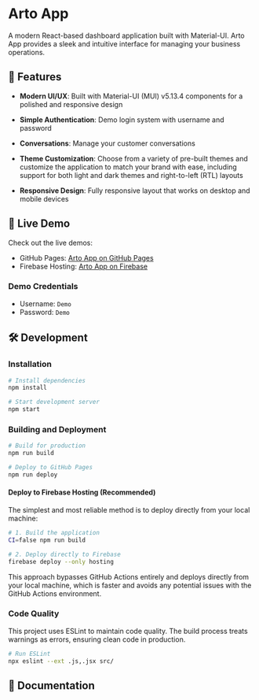 # Arto App

A modern React-based dashboard application built with Material-UI. Arto App provides a sleek and intuitive interface for managing your business operations.

## 🌟 Features

- **Modern UI/UX**: Built with Material-UI (MUI) v5.13.4 components for a polished and responsive design

- **Simple Authentication**: Demo login system with username and password
- **Conversations**: Manage your customer conversations
- **Theme Customization**: Choose from a variety of pre-built themes and customize the application to match your brand with ease, including support for both light and dark themes and right-to-left (RTL) layouts

- **Responsive Design**: Fully responsive layout that works on desktop and mobile devices

## 🚀 Live Demo

Check out the live demos:
- GitHub Pages: [Arto App on GitHub Pages](https://brendan-carikas.github.io/prototype/#/login)
- Firebase Hosting: [Arto App on Firebase](https://ids-project-597cc.web.app/#/login)

### Demo Credentials
- Username: `Demo`
- Password: `Demo`

## 🛠️ Development

### Installation
```bash
# Install dependencies
npm install

# Start development server
npm start
```

### Building and Deployment
```bash
# Build for production
npm run build

# Deploy to GitHub Pages
npm run deploy
```

#### Deploy to Firebase Hosting (Recommended)
The simplest and most reliable method is to deploy directly from your local machine:

```bash
# 1. Build the application
CI=false npm run build

# 2. Deploy directly to Firebase
firebase deploy --only hosting
```

This approach bypasses GitHub Actions entirely and deploys directly from your local machine, which is faster and avoids any potential issues with the GitHub Actions environment.

### Code Quality
This project uses ESLint to maintain code quality. The build process treats warnings as errors, ensuring clean code in production.

```bash
# Run ESLint
npx eslint --ext .js,.jsx src/
```

## 📜 Documentation